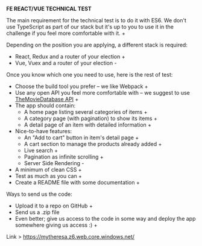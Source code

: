 **FE REACT/VUE TECHNICAL TEST**

The main requirement for the technical test is to do it with ES6. We don't use TypeScript as part of our stack but it's up to you to use it in the challenge if you feel more comfortable with it. +

Depending on the position you are applying, a different stack is required:
  - React, Redux and a router of your election +
  - Vue, Vuex and a router of your election -

Once you know which one you need to use, here is the rest of test:

- Choose the build tool you prefer – we like Webpack +
- Use any open API you feel more comfortable with – we suggest to use [TheMovieDatabase API](https://developers.themoviedb.org/3/getting-started/introduction) +
- The app should contain:
  - A home page listing several categories of items +
  - A category page (with pagination) to show its items +
  - A detail page of an item with detailed information +
- Nice-to-have features:
  - An "Add to cart" button in item's detail page +
  - A cart section to manage the products already added +
  - Live search +
  - Pagination as infinite scrolling +
  - Server Side Rendering -
- A minimum of clean CSS +
- Test as much as you can +
- Create a README file with some documentation +

Ways to send us the code:
- Upload it to a repo on GitHub +
- Send us a .zip file
- Even better; give us access to the code in some way and deploy the app somewhere giving us access :) +

Link > https://mytheresa.z6.web.core.windows.net/
